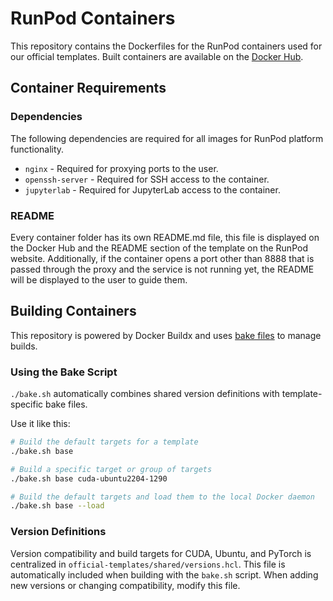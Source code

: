 # RunPod Containers

This repository contains the Dockerfiles for the RunPod containers used for our official templates. Built containers are available on the [Docker Hub](https://hub.docker.com/u/runpod).

## Container Requirements

### Dependencies

The following dependencies are required for all images for RunPod platform functionality.

- `nginx` - Required for proxying ports to the user.
- `openssh-server` - Required for SSH access to the container.
- `jupyterlab` - Required for JupyterLab access to the container.

### README

Every container folder has its own README.md file, this file is displayed on the Docker Hub and the README section of the template on the RunPod website. Additionally, if the container opens a port other than 8888 that is passed through the proxy and the service is not running yet, the README will be displayed to the user to guide them.

## Building Containers

This repository is powered by Docker Buildx and uses [bake files](https://docs.docker.com/build/bake/) to manage builds.

### Using the Bake Script

`./bake.sh` automatically combines shared version definitions with template-specific bake files. 

Use it like this:

```bash
# Build the default targets for a template
./bake.sh base

# Build a specific target or group of targets
./bake.sh base cuda-ubuntu2204-1290

# Build the default targets and load them to the local Docker daemon
./bake.sh base --load
```

### Version Definitions

Version compatibility and build targets for CUDA, Ubuntu, and PyTorch is centralized in `official-templates/shared/versions.hcl`. This file is automatically included when building with the `bake.sh` script. When adding new versions or changing compatibility, modify this file.
